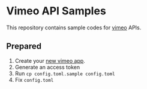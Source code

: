 # Vimeo API Samples

This repository contains sample codes for [vimeo][0] APIs.


## Prepared

1. Create your [new vimeo app][1].
1. Generate an access token
2. Run `cp config.toml.sample config.toml`
3. Fix `config.toml`


[0]: https://developer.vimeo.com/
[1]: https://developer.vimeo.com/apps/new
